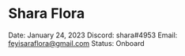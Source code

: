 # Shara Flora

Date: January 24, 2023
Discord: shara#4953
Email: feyisaraflora@gmail.com
Status: Onboard